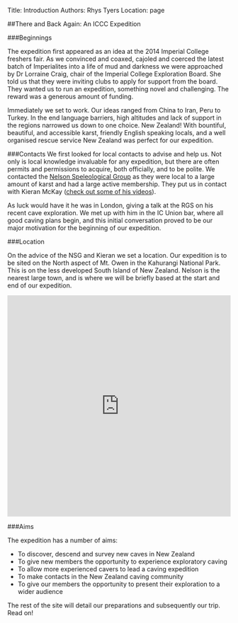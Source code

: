 Title: Introduction
Authors: Rhys Tyers
Location: page

##There and Back Again: An ICCC Expedition

###Beginnings

The expedition first appeared as an idea at the 2014 Imperial College freshers fair. As we convinced and coaxed, cajoled and coerced the latest batch of Imperialites into a life of mud and darkness we were approached by Dr Lorraine Craig, chair of the Imperial College Exploration Board. She told us that they were inviting clubs to apply for support from the board. They wanted us to run an expedition, something novel and challenging. The reward was a generous amount of funding.

Immediately we set to work. Our ideas ranged from China to Iran, Peru to Turkey. In the end language barriers, high altitudes and lack of support in the regions narrowed us down to one choice. New Zealand! With bountiful, beautiful, and accessible karst, friendly English speaking locals, and a well organised rescue service New Zealand was perfect for our expedition.

###Contacts
We first looked for local contacts to advise and help us. Not only is local knowledge invaluable for any expedition, but there are often permits and permissions to acquire, both officially, and to be polite. We contacted the [Nelson Speleological Group](http://www.nsg.org.nz/) as they were local to a large amount of karst and had a large active membership. They put us in contact with Kieran McKay ([check out some of his videos](https://www.youtube.com/watch?v=mYvx3LNDrw4 "Kieran's youtube channel")). 

As luck would have it he was in London, giving a talk at the RGS on his recent cave exploration. We met up with him in the IC Union bar, where all good caving plans begin, and this initial conversation proved to be our major motivation for the beginning of our expedition.

###Location

On the advice of the NSG and Kieran we set a location. Our expedition is to be sited on the North aspect of Mt. Owen in the Kahurangi National Park. This is on the less developed South Island of New Zealand. Nelson is the nearest large town, and is where we will be briefly based at the start and end of our expedition.

<iframe width='100%' height='500px' frameBorder='0' src='https://a.tiles.mapbox.com/v4/iccaving.l8f2ih4p/attribution,zoompan,zoomwheel,geocoder,share.html?access_token=pk.eyJ1IjoiaWNjYXZpbmciLCJhIjoiNG5XcEJQNCJ9.cO5gRphOWnuxFMjEHnbg8w'></iframe>

###Aims

The expedition has a number of aims:

* To discover, descend and survey new caves in New Zealand
* To give new members the opportunity to experience exploratory caving
* To allow more experienced cavers to lead a caving expedition
* To make contacts in the New Zealand caving community
* To give our members the opportunity to present their exploration to a wider audience

The rest of the site will detail our preparations and subsequently our trip. Read on!
